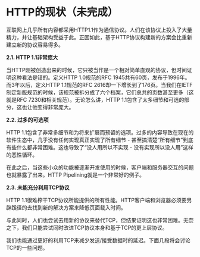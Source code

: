 # HTTP的现状（未完成）

互联网上几乎所有内容都采用HTTP1.1作为通信协议。人们在该协议上投入了大量精力，并让基础架构受益于此。正因如此，基于HTTP协议构建新的方案会比重新建立新的协议容易得多。

**2.1. HTTP 1.1非常庞大**

当HTTP刚被创造出来的时候，它只被当作是一个相对简单直观的协议，但时间证明这种看法是错的。定义HTTP 1.0规范的RFC 1945共有60页，发布于1996年。而3年以后，定义HTTP 1.1规范的RFC 2616却一下增长到了176页。当我们在IETF制定新版规范的时候，该规范被拆分成了六个档案，它们总共的页数甚至更多（这就是RFC 7230和相关规范）。无论怎么讲，HTTP 1.1包含了太多细节和可选的部分，这也让他变得非常庞大。


**2.2. 过多的可选项**

HTTP 1.1包含了非常多细节和为将来扩展而预留的选项。过多的内容导致在现在的软件生态中，几乎没有任何实现真正实现了所有细节 - 甚至搞清楚“所有细节”到底有些什么都非常困难。这也导致了“没人用所以不实现 - 没有实现所以没人用”这样的恶性循环。

在此之后，当这些小众的功能被逐渐开发使用的时候，客户端和服务器交互的问题也就暴露了出来。HTTP Pipelining就是一个非常好的例子。

**2.3. 未能充分利用TCP协议**
  
  HTTP 1.1很难榨干TCP协议所能提供的所有性能。HTTP客户端和浏览器必须要另辟蹊径的去找到新的解决方案来降低页面载入时间。

  与此同时，人们也尝试去用新的协议来替代TCP，但结果证明这也非常困难。无奈之下，我们只能尝试同时改进TCP协议本身和基于TCP的更上层协议。

  我们也能通过更好的利用TCP来减少发送/接受数据时的延迟。下面几段将会讨论TCP的一些问题。
  
  
  